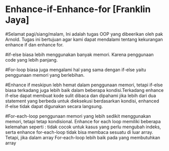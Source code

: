 # Enhance-if-Enhance-for [Franklin Jaya]

#Selamat pagi/siang/malam, Ini adalah tugas OOP yang dibeerikan oleh pak Arnold.  Tugas ini bertujuan agar kami dapat mendalami tentang kekurangan enhance if dan enhance for.

#if-else biasa lebih menggunakan banyak memori. Karena penggunaan code yang lebih panjang.

#For-loop biasa juga mengalami hal yang sama dengan if-else yaitu penggunaan memori yang berlebihan.

#Enhance if meskipun lebh hemat dalam penggunaan memori, tetapi if-else biasa terkadang juga lebih baik dalam beberapa kondisi.Terkadang enhance if-else dapat membuat kode sulit dibaca dan dipahami jika lebih dari dua statement yang berbeda untuk dieksekusi berdasarkan kondisi, enhanced if-else tidak dapat digunakan secara langsung.

#For-each-loop penggunaan memori yang lebih sedikit menggunakan memori, tetapi tetap kondisional. Enhance for each loop memiliki beberapa kelemahan seperti : tidak cocok untuk kasus yang perlu mengubah indeks, serta enhance for-each-loop tidak bisa membaca sesuatu di luar array. Tetapi, jika dalam array For-each-loop lebih baik pada yang membutuhkan array
